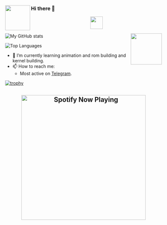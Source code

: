 ### Hi there 👋  <img src = https://i.pinimg.com/originals/25/d2/54/25d254df236c61306bceb86df5f671f1.gif width = 80 align = "left">
<p align="center"><img width="40" src="https://github.githubassets.com/images/mona-whisper.gif"></p>

![My GitHub stats](https://github-readme-stats.vercel.app/api?username=flashokillerify&show_icons=true&count_private=true&custom_title=My%20Github%20Stats&theme=white&hide_border=false)
 <img src = https://media.tenor.com/images/a60c557ed842f29d86a09cf1b8ba413e/tenor.gif width = 100 align = "right">


![Top Languages](https://github-readme-stats.vercel.app/api/top-langs/?username=flashokillerify&custom_title=My%20Top%20Used%20Languages&theme=red&hide_border=true)

- 🌱 I’m currently learning animation and rom building and kernel building.
- 📫 How to reach me:
  - Most active on [Telegram](https://t.me/flasho_gacha).

[![trophy](https://github-profile-trophy.vercel.app/?username=flashokillerify)](https://github.com/flashokiller/github-profile-trophy)

<h2 align="center"> <img src="https://spotify-recently-played-readme.vercel.app/api?user=31s6flcwezvpcj7ttr2diyychcce" alt="Spotify Now Playing" width="400" />
</p>  
